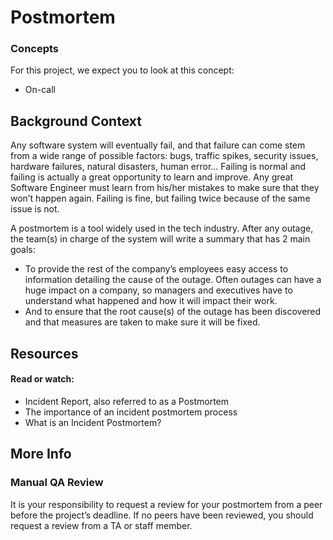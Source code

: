 # Postmortem

### Concepts
For this project, we expect you to look at this concept:
- On-call

## Background Context
Any software system will eventually fail, and that failure can come stem from a wide range of possible factors: bugs, traffic spikes, security issues, hardware failures, natural disasters, human error… Failing is normal and failing is actually a great opportunity to learn and improve. Any great Software Engineer must learn from his/her mistakes to make sure that they won’t happen again. Failing is fine, but failing twice because of the same issue is not.

A postmortem is a tool widely used in the tech industry. After any outage, the team(s) in charge of the system will write a summary that has 2 main goals:

- To provide the rest of the company’s employees easy access to information detailing the cause of the outage. Often outages can have a huge impact on a company, so managers and executives have to understand what happened and how it will impact their work.
- And to ensure that the root cause(s) of the outage has been discovered and that measures are taken to make sure it will be fixed.

## Resources

#### Read or watch:
- Incident Report, also referred to as a Postmortem
- The importance of an incident postmortem process
- What is an Incident Postmortem?

## More Info

### Manual QA Review
It is your responsibility to request a review for your postmortem from a peer before the project’s deadline. If no peers have been reviewed, you should request a review from a TA or staff member.
